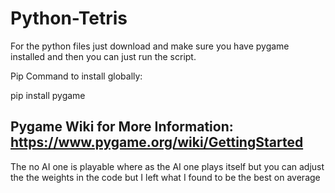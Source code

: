 # Python-Tetris

For the python files just download and make sure you have pygame installed and then you can just run the script.

Pip Command to install globally:

pip install pygame

Pygame Wiki for More Information:
https://www.pygame.org/wiki/GettingStarted
-----------------------------------------------------------------------------------------------------------------------------
The no AI one is playable where as the AI one plays itself but you can adjust the the weights in the code but I left what I found to be the best on average

